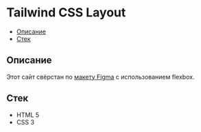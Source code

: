 # Tailwind CSS Layout

- [Описание](#Описание)
- [Стек](#Стек)

## Описание

Этот сайт свёрстан по [макету Figma](https://www.figma.com/file/idQmunTd0zCDKz87UXYGEO/Open---Tailwind-CSS-Landing-Page-Template-(Community)?node-id=0%3A29&t=SY8coEsJWDSUaw0D-1) с использованием flexbox. 

## Стек

- HTML 5
- CSS 3